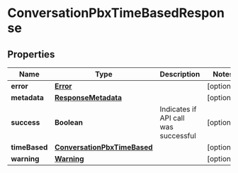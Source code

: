 

# ConversationPbxTimeBasedResponse


## Properties

| Name | Type | Description | Notes |
|------------ | ------------- | ------------- | -------------|
|**error** | [**Error**](Error.md) |  |  [optional] |
|**metadata** | [**ResponseMetadata**](ResponseMetadata.md) |  |  [optional] |
|**success** | **Boolean** | Indicates if API call was successful |  [optional] |
|**timeBased** | [**ConversationPbxTimeBased**](ConversationPbxTimeBased.md) |  |  [optional] |
|**warning** | [**Warning**](Warning.md) |  |  [optional] |




